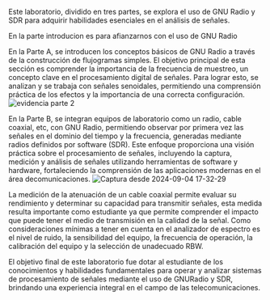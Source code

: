 Este laboratorio, dividido en tres partes, se explora el uso de GNU Radio y SDR para adquirir habilidades esenciales en el análisis de señales.

En la parte introducion es para afianzarnos con el uso de GNU Radio

En la Parte A, se introducen los conceptos básicos de GNU Radio a través de la construcción de flujogramas simples. El objetivo principal de esta sección es comprender la importancia de la
frecuencia de muestreo, un concepto clave en el procesamiento digital de señales. Para lograr esto, se analizan y se trabaja con señales senoidales, permitiendo una comprensión práctica de los
efectos y la importancia de una correcta configuración.
![evidencia parte 2](https://github.com/user-attachments/assets/88bbc1fd-5c66-4462-a1d5-1fd462d01864)

En la Parte B, se integran equipos de laboratorio como un radio, cable coaxial, etc, con GNU Radio, permitiendo observar por primera vez las señales en el dominio del tiempo y la frecuencia,
generadas mediante radios definidos por software (SDR). Este enfoque proporciona una visión práctica sobre el procesamiento de señales, incluyendo la captura, medición y análisis de
señales utilizando herramientas de software y hardware, fortaleciendo la comprensión de las aplicaciones modernas en el área decomunicaciones.
![Captura desde 2024-09-04 17-32-29](https://github.com/user-attachments/assets/b7e9f8c7-1db9-432c-b9df-d0238c4a4fe1)

La medición de la atenuación de un cable coaxial permite evaluar su rendimiento y determinar su capacidad para transmitir señales, esta medida resulta importante como estudiante ya que permite
comprender el impacto que puede tener el medio de transmisión en la calidad de la señal. Como consideraciones mínimas a tener en cuenta en el analizador de espectro es el nivel de ruido, la
sensibilidad del equipo, la frecuencia de operación, la calibración del equipo y la selección de unadecuado RBW.

El objetivo final de este laboratorio fue dotar al estudiante de los conocimientos y habilidades fundamentales para operar y analizar sistemas de
procesamiento de señales mediante el uso de GNURadio y SDR, brindando una experiencia integral en el campo de las telecomunicaciones.
